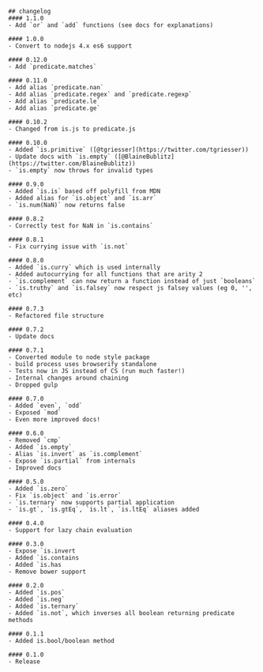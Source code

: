     ## changelog
    #### 1.1.0
    - Add `or` and `add` functions (see docs for explanations)

    #### 1.0.0
    - Convert to nodejs 4.x es6 support

    #### 0.12.0
    - Add `predicate.matches`

    #### 0.11.0
    - Add alias `predicate.nan`
    - Add alias `predicate.regex` and `predicate.regexp`
    - Add alias `predicate.le`
    - Add alias `predicate.ge`

    #### 0.10.2
    - Changed from is.js to predicate.js

    #### 0.10.0
    - Added `is.primitive` ([@tgriesser](https://twitter.com/tgriesser))
    - Update docs with `is.empty` ([@BlaineBublitz](https://twitter.com/BlaineBublitz))
    - `is.empty` now throws for invalid types

    #### 0.9.0
    - Added `is.is` based off polyfill from MDN
    - Added alias for `is.object` and `is.arr`
    - `is.num(NaN)` now returns false

    #### 0.8.2
    - Correctly test for NaN in `is.contains`

    #### 0.8.1
    - Fix currying issue with `is.not`

    #### 0.8.0
    - Added `is.curry` which is used internally
    - Added autocurrying for all functions that are arity 2
    - `is.complement` can now return a function instead of just `booleans`
    - `is.truthy` and `is.falsey` now respect js falsey values (eg 0, '', etc)

    #### 0.7.3
    - Refactored file structure

    #### 0.7.2
    - Update docs

    #### 0.7.1
    - Converted module to node style package
    - build process uses browserify standalone
    - Tests now in JS instead of CS (run much faster!)
    - Internal changes around chaining
    - Dropped gulp

    #### 0.7.0
    - Added `even`, `odd`
    - Exposed `mod`
    - Even more improved docs!

    #### 0.6.0
    - Removed `cmp`
    - Added `is.empty`
    - Alias `is.invert` as `is.complement`
    - Expose `is.partial` from internals
    - Improved docs

    #### 0.5.0
    - Added `is.zero`
    - Fix `is.object` and `is.error`
    - `is.ternary` now supports partial application
    - `is.gt`, `is.gtEq`, `is.lt`, `is.ltEq` aliases added

    #### 0.4.0
    - Support for lazy chain evaluation

    #### 0.3.0
    - Expose `is.invert
    - Added `is.contains
    - Added `is.has
    - Remove bower support

    #### 0.2.0
    - Added `is.pos`
    - Added `is.neg`
    - Added `is.ternary`
    - Added `is.not`, which inverses all boolean returning predicate methods

    #### 0.1.1
    - Added is.bool/boolean method

    #### 0.1.0
    - Release
